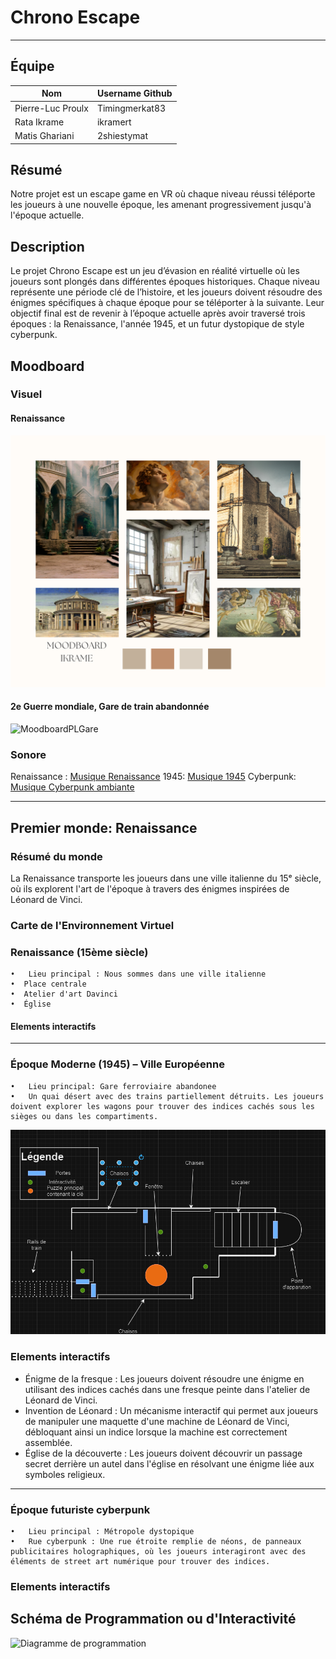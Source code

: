 # Chrono Escape

----

## Équipe 
| Nom           | Username Github|
|---------------|----------------|
| Pierre-Luc Proulx  | Timingmerkat83|
| Rata Ikrame   | ikramert |
| Matis Ghariani | 2shiestymat|

## Résumé
Notre projet est un escape game en VR où chaque niveau réussi téléporte les joueurs à une nouvelle époque, les amenant progressivement jusqu'à l'époque actuelle. 
## Description
Le projet Chrono Escape est un jeu d’évasion en réalité virtuelle où les joueurs sont plongés dans différentes époques historiques. Chaque niveau représente une période clé de l’histoire, et les joueurs doivent résoudre des énigmes spécifiques à chaque époque pour se téléporter à la suivante. Leur objectif final est de revenir à l’époque actuelle après avoir traversé trois époques : la Renaissance, l'année 1945, et un futur dystopique de style cyberpunk.
## Moodboard

### Visuel
#### Renaissance
![Projet Moodboard Renaissance](./medias/moodboardikrame.png)

#### 2e Guerre mondiale, Gare de train abandonnée
![MoodboardPLGare](./media/Moodboardgare.png)
### Sonore

Renaissance : [Musique Renaissance](https://www.youtube.com/watch?v=1YiAmTYz9SE)
1945: [Musique 1945](https://www.youtube.com/watch?v=OfWc52smNs8&list=PLeulUC74_O8TfKoX2muaphFeCGZ3ms7qe)
Cyberpunk: [Musique Cyberpunk ambiante](https://www.youtube.com/watch?v=zIpXoohOg44&list=RDQMguiWwTjmfiI&start_radio=1)

----
## Premier monde: Renaissance

### Résumé du monde
La Renaissance transporte les joueurs dans une ville italienne du 15ᵉ siècle, où ils explorent l'art de l'époque à travers des énigmes inspirées de Léonard de Vinci.

### Carte de l'Environnement Virtuel


### Renaissance (15ème siècle)
    •	Lieu principal : Nous sommes dans une ville italienne 
    •  Place centrale
    •  Atelier d'art Davinci 
    •  Église 

#### Elements interactifs

   ----
### Époque Moderne (1945) – Ville Européenne

    •	Lieu principal: Gare ferroviaire abandonee
    •	Un quai désert avec des trains partiellement détruits. Les joueurs doivent explorer les wagons pour trouver des indices cachés sous les   sièges ou dans les compartiments.

![schéma1945](medias/schéma1945)
 ### Elements interactifs

   - Énigme de la fresque : Les joueurs doivent résoudre une énigme en utilisant des indices cachés dans une fresque peinte dans l'atelier de Léonard de Vinci.
   - Invention de Léonard : Un mécanisme interactif qui permet aux joueurs de manipuler une maquette d'une machine de Léonard de Vinci, débloquant ainsi un indice lorsque la machine est correctement assemblée.
   - Église de la découverte : Les joueurs doivent découvrir un passage secret derrière un autel dans l'église en résolvant une énigme liée aux symboles religieux.
 ----
### Époque futuriste cyberpunk
    •	Lieu principal : Métropole dystopique
    •	Rue cyberpunk : Une rue étroite remplie de néons, de panneaux publicitaires holographiques, où les joueurs interagiront avec des éléments de street art numérique pour trouver des indices.
 ### Elements interactifs


## Schéma de Programmation ou d'Interactivité

![Diagramme de programmation](./medias/schemaprog.drawio)
